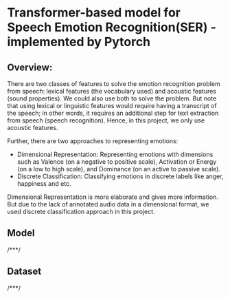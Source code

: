 # Transformer-based model for Speech Emotion Recognition(SER) - implemented by Pytorch

## Overview:
There are two classes of features to solve the emotion recognition problem from speech: lexical features (the vocabulary used) and acoustic features (sound properties). We could also use both to solve the problem. But note that using lexical or linguistic features would require having a transcript of the speech; in other words, it requires an additional step for text extraction from speech (speech recognition). Hence, in this project, we only use acoustic features.<br>

Further, there are two approaches to representing emotions:
* Dimensional Representation: Representing emotions with dimensions such as Valence (on a negative to positive scale), Activation or Energy (on a low to high scale),
and Dominance (on an active to passive scale).
* Discrete Classification: Classifying emotions in discrete labels like anger, happiness and etc.

Dimensional Representation is more elaborate and gives more information. But due to the lack of annotated audio data in a dimensional format, we used discrete classification approach in this project.

## Model
/***/



## Dataset
/***/



